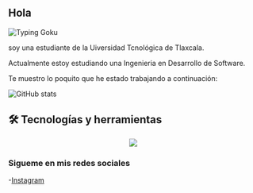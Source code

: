 


## Hola
<img src="https://readme-typing-svg.demolab.com?font=Fira+Code&size=22&pause=1000&color=F7A01B&width=435&lines=🔥+¡Hola,+soy+Goku!;💥+Lucho+por+mejorar+cada+día;⚡+¡Superando+los+límite+del+código!" alt="Typing Goku" />

<!-- <img src="https://readme-typing-svg.demolab.com?font=Fira+Code&size=24&pause=1000&color=F7C52F&width=435&lines=Hola%2C+soy+%F0%9F%91%8B+Daniela;Desarrollador+de software 🤍+la%C3%ADa+y+el+c%C3%B3digo" alt="Typing SVG" /> -->

soy una estudiante de la Uiversidad Tcnológica de Tlaxcala.

Actualmente estoy estudiando una Ingenieria en Desarrollo de Software.

Te muestro lo poquito que he estado trabajando a continuación:

![GitHub stats](https://github-readme-stats.vercel.app/api?username=ProgramDu&show_icons=true&theme=tokyonight)

## 🛠️ Tecnologías y herramientas

<p align="center">
  <img src="https://skillicons.dev/icons?i=html,css,js,react,python,django,php,mysql,git,github,vscode,linux&perline=7" />
</p>


### Sigueme en mis redes sociales 

-[Instagram](https://www.instagram.com/daniella.bernardino.)











<!-- 
*
*
    *

este es un **texto** *para* ***probar*** cosas

> Este texto es para citar lo que sea

`npm`

```
import math 
math.random()
```
|nombre | apellidos
--------|-----------
|Nani   |Bernardino

# Links 
[mensajes](htttp.)
 -->


<!--
**ProgramDU/ProgramDu** is a ✨ _special_ ✨ repository because its `README.md` (this file) appears on your GitHub profile.

Here are some ideas to get you started:

- 🔭 I’m currently working on ...
- 🌱 I’m currently learning ...
- 👯 I’m looking to collaborate on ...
- 🤔 I’m looking for help with ...
- 💬 Ask me about ...
- 📫 How to reach me: ...
- 😄 Pronouns: ...
- ⚡ Fun fact: ...
-->
